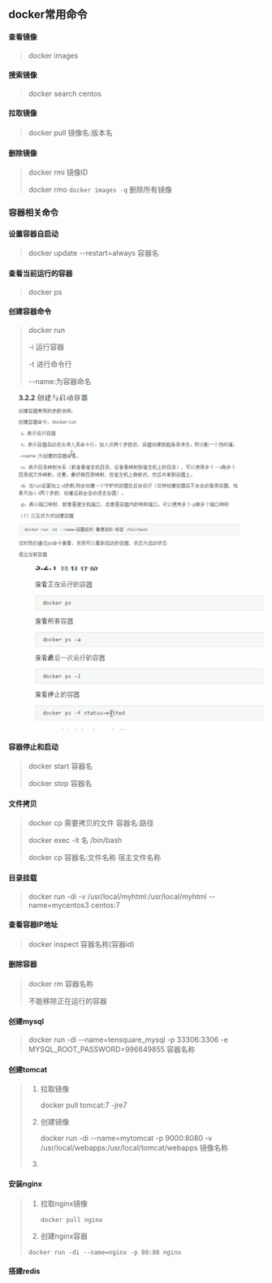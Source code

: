 ## docker常用命令

#### 查看镜像

> docker images

#### 搜索镜像

> docker search centos

#### 拉取镜像

> docker pull 镜像名:版本名

#### 删除镜像

> docker rmi 镜像ID
>
> docker rmo `docker images -q` 删除所有镜像

### 容器相关命令

#### 设置容器自启动

> docker update --restart=always 容器名

#### 查看当前运行的容器

> docker ps

#### 创建容器命令

> docker run 
>
> -i 运行容器
>
> -t 进行命令行
>
> --name:为容器命名

![](pic/1.png)

![](pic/2.png)

#### 容器停止和启动

> docker start 容器名
>
> docker stop 容器名

#### 文件拷贝

> docker cp 需要拷贝的文件 容器名:路径
>
> docker exec -it 名 /bin/bash 
>
> docker cp 容器名:文件名称 宿主文件名称

#### 目录挂载

> docker run -di -v /usr/local/myhtml:/usr/local/myhtml --name=mycentos3 centos:7

#### 查看容器IP地址

> docker inspect 容器名称(容器id)

#### 删除容器

> docker rm 容器名称
>
> 不能移除正在运行的容器

#### 创建mysql

> docker run -di --name=tensquare_mysql -p 33306:3306 -e MYSQL_ROOT_PASSWORD=996649855 容器名称

#### 创建tomcat

> 1. 拉取镜像
>
>    docker pull tomcat:7 -jre7
>
> 2. 创建镜像
>
>    docker run -di --name=mytomcat -p 9000:8080 -v /usr/local/webapps:/usr/local/tomcat/webapps 镜像名称
>
> 3. 

#### 安装nginx

> 1. 拉取nginx镜像
>
>    ```
>    docker pull nginx
>    ```
>
>    
>
> 2.  创建nginx容器
>
>    ```
>    docker run -di --name=nginx -p 80:80 nginx
>    ```
>
>    

#### 搭建redis

